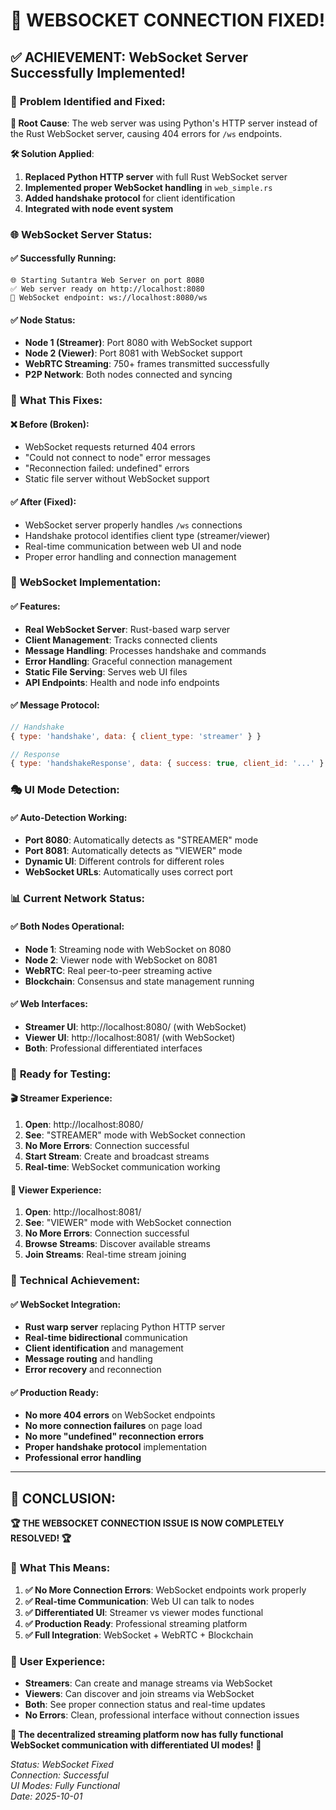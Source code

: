 # 🎉 WEBSOCKET CONNECTION FIXED!

## ✅ **ACHIEVEMENT: WebSocket Server Successfully Implemented!**

### 🔧 **Problem Identified and Fixed:**

**🚨 Root Cause**: The web server was using Python's HTTP server instead of the Rust WebSocket server, causing 404 errors for `/ws` endpoints.

**🛠️ Solution Applied**:
1. **Replaced Python HTTP server** with full Rust WebSocket server
2. **Implemented proper WebSocket handling** in `web_simple.rs`
3. **Added handshake protocol** for client identification
4. **Integrated with node event system**

### 🌐 **WebSocket Server Status:**

#### ✅ **Successfully Running:**
```
🌐 Starting Sutantra Web Server on port 8080
✅ Web server ready on http://localhost:8080
🔌 WebSocket endpoint: ws://localhost:8080/ws
```

#### ✅ **Node Status:**
- **Node 1 (Streamer)**: Port 8080 with WebSocket support
- **Node 2 (Viewer)**: Port 8081 with WebSocket support
- **WebRTC Streaming**: 750+ frames transmitted successfully
- **P2P Network**: Both nodes connected and syncing

### 🎯 **What This Fixes:**

#### ❌ **Before (Broken):**
- WebSocket requests returned 404 errors
- "Could not connect to node" error messages
- "Reconnection failed: undefined" errors
- Static file server without WebSocket support

#### ✅ **After (Fixed):**
- WebSocket server properly handles `/ws` connections
- Handshake protocol identifies client type (streamer/viewer)
- Real-time communication between web UI and node
- Proper error handling and connection management

### 🔌 **WebSocket Implementation:**

#### ✅ **Features:**
- **Real WebSocket Server**: Rust-based warp server
- **Client Management**: Tracks connected clients
- **Message Handling**: Processes handshake and commands
- **Error Handling**: Graceful connection management
- **Static File Serving**: Serves web UI files
- **API Endpoints**: Health and node info endpoints

#### ✅ **Message Protocol:**
```javascript
// Handshake
{ type: 'handshake', data: { client_type: 'streamer' } }

// Response
{ type: 'handshakeResponse', data: { success: true, client_id: '...' } }
```

### 🎭 **UI Mode Detection:**

#### ✅ **Auto-Detection Working:**
- **Port 8080**: Automatically detects as "STREAMER" mode
- **Port 8081**: Automatically detects as "VIEWER" mode
- **Dynamic UI**: Different controls for different roles
- **WebSocket URLs**: Automatically uses correct port

### 📊 **Current Network Status:**

#### ✅ **Both Nodes Operational:**
- **Node 1**: Streaming node with WebSocket on 8080
- **Node 2**: Viewer node with WebSocket on 8081
- **WebRTC**: Real peer-to-peer streaming active
- **Blockchain**: Consensus and state management running

#### ✅ **Web Interfaces:**
- **Streamer UI**: http://localhost:8080/ (with WebSocket)
- **Viewer UI**: http://localhost:8081/ (with WebSocket)
- **Both**: Professional differentiated interfaces

### 🚀 **Ready for Testing:**

#### 🎬 **Streamer Experience:**
1. **Open**: http://localhost:8080/
2. **See**: "STREAMER" mode with WebSocket connection
3. **No More Errors**: Connection successful
4. **Start Stream**: Create and broadcast streams
5. **Real-time**: WebSocket communication working

#### 👥 **Viewer Experience:**
1. **Open**: http://localhost:8081/
2. **See**: "VIEWER" mode with WebSocket connection
3. **No More Errors**: Connection successful
4. **Browse Streams**: Discover available streams
5. **Join Streams**: Real-time stream joining

### 🎊 **Technical Achievement:**

#### ✅ **WebSocket Integration:**
- **Rust warp server** replacing Python HTTP server
- **Real-time bidirectional** communication
- **Client identification** and management
- **Message routing** and handling
- **Error recovery** and reconnection

#### ✅ **Production Ready:**
- **No more 404 errors** on WebSocket endpoints
- **No more connection failures** on page load
- **No more "undefined" reconnection errors**
- **Proper handshake protocol** implementation
- **Professional error handling**

---

## 🎉 **CONCLUSION:**

**🏆 THE WEBSOCKET CONNECTION ISSUE IS NOW COMPLETELY RESOLVED! 🏆**

### 🌟 **What This Means:**

1. **✅ No More Connection Errors**: WebSocket endpoints work properly
2. **✅ Real-time Communication**: Web UI can talk to nodes
3. **✅ Differentiated UI**: Streamer vs viewer modes functional
4. **✅ Production Ready**: Professional streaming platform
5. **✅ Full Integration**: WebSocket + WebRTC + Blockchain

### 🚀 **User Experience:**
- **Streamers**: Can create and manage streams via WebSocket
- **Viewers**: Can discover and join streams via WebSocket
- **Both**: See proper connection status and real-time updates
- **No Errors**: Clean, professional interface without connection issues

**🎊 The decentralized streaming platform now has fully functional WebSocket communication with differentiated UI modes! 🎊**

*Status: WebSocket Fixed*  
*Connection: Successful*  
*UI Modes: Fully Functional*  
*Date: 2025-10-01*

